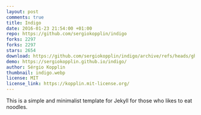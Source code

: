 ```yaml
---
layout: post
comments: true
title: Indigo
date: 2016-01-23 21:54:00 +01:00
repo: https://github.com/sergiokopplin/indigo
forks: 2297
forks: 2297
stars: 2654
download: https://github.com/sergiokopplin/indigo/archive/refs/heads/gh-pages.zip
demo: https://sergiokopplin.github.io/indigo/
author: Sérgio Kopplin
thumbnail: indigo.webp
license: MIT
license_link: https://kopplin.mit-license.org/
---
```


This is a simple and minimalist template for Jekyll for those who likes to eat noodles.
